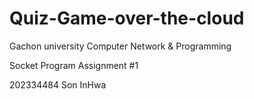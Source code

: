 # Quiz-Game-over-the-cloud

Gachon university Computer Network & Programming

Socket Program Assignment #1


202334484 Son InHwa

